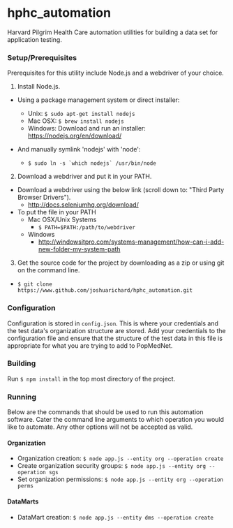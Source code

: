 # hphc_automation
Harvard Pilgrim Health Care automation utilities for building a data set for application testing.

### Setup/Prerequisites
Prerequisites for this utility include Node.js and a webdriver of your choice.

1. Install Node.js.
  - Using a package management system or direct installer:
    - Unix: `$ sudo apt-get install nodejs`
    - Mac OSX: `$ brew install nodejs`
    - Windows: Download and run an installer: https://nodejs.org/en/download/

  - And manually symlink 'nodejs' with 'node':
      - ``$ sudo ln -s `which nodejs` /usr/bin/node``

2. Download a webdriver and put it in your PATH.
  - Download a webdriver using the below link (scroll down to: "Third Party Browser Drivers").
      - http://docs.seleniumhq.org/download/
  - To put the file in your PATH
      - Mac OSX/Unix Systems
          - `$ PATH=$PATH:/path/to/webdriver`
      - Windows
          - http://windowsitpro.com/systems-management/how-can-i-add-new-folder-my-system-path

3. Get the source code for the project by downloading as a zip or using git on the command line.
  - `$ git clone https://www.github.com/joshuarichard/hphc_automation.git`

### Configuration
Configuration is stored in `config.json`. This is where your credentials and the test data's organization structure are stored. Add your credentials to the configuration file and ensure that the structure of the test data in this file is appropriate for what you are trying to add to PopMedNet.

### Building
Run `$ npm install` in the top most directory of the project.

### Running
Below are the commands that should be used to run this automation software. Cater the command line arguments to which operation you would like to automate. Any other options will not be accepted as valid.
#### Organization
- Organization creation: `$ node app.js --entity org --operation create`
- Create organization security groups: `$ node app.js --entity org --operation sgs`
- Set organization permissions: `$ node app.js --entity org --operation perms`

#### DataMarts
- DataMart creation: `$ node app.js --entity dms --operation create`
